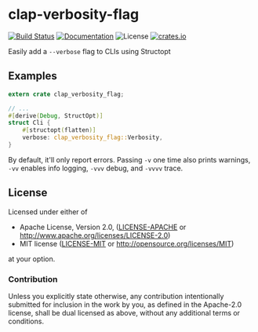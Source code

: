 # clap-verbosity-flag

[![Build Status](https://travis-ci.org/rust-cli/clap-verbosity-flag.svg)][Travis]
[![Documentation](https://img.shields.io/badge/docs-master-blue.svg)][Documentation]
![License](https://img.shields.io/crates/l/clap-verbosity-flag.svg)
[![crates.io](https://img.shields.io/crates/v/clap-verbosity-flag.svg)][Crates.io]

[Travis]: https://travis-ci.org/rust-cli/clap-verbosity-flag
[Crates.io]: https://crates.io/crates/clap-verbosity-flag
[Documentation]: https://docs.rs/clap-verbosity-flag/

Easily add a `--verbose` flag to CLIs using Structopt

## Examples

```rust
extern crate clap_verbosity_flag;

// ...
#[derive(Debug, StructOpt)]
struct Cli {
    #[structopt(flatten)]
    verbose: clap_verbosity_flag::Verbosity,
}
```

By default, it'll only report errors.
Passing `-v` one time also prints warnings,
`-vv` enables info logging,
`-vvv` debug,
and `-vvvv` trace.

## License

Licensed under either of

 * Apache License, Version 2.0, ([LICENSE-APACHE](LICENSE-APACHE) or http://www.apache.org/licenses/LICENSE-2.0)
 * MIT license ([LICENSE-MIT](LICENSE-MIT) or http://opensource.org/licenses/MIT)

at your option.

### Contribution

Unless you explicitly state otherwise, any contribution intentionally
submitted for inclusion in the work by you, as defined in the Apache-2.0
license, shall be dual licensed as above, without any additional terms or
conditions.

